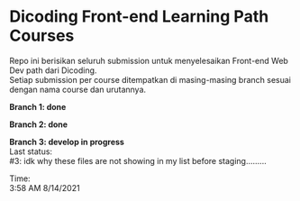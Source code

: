 # Dicoding Front-end Learning Path Courses

Repo ini berisikan seluruh submission untuk menyelesaikan Front-end Web Dev path dari Dicoding.  
Setiap submission per course ditempatkan di masing-masing branch sesuai dengan nama course dan urutannya.

**Branch 1: done**

**Branch 2: done**

**Branch 3: develop in progress**  
Last status:  
#3: idk why these files are not showing in my list before staging.........

Time:  
3:58 AM 8/14/2021
